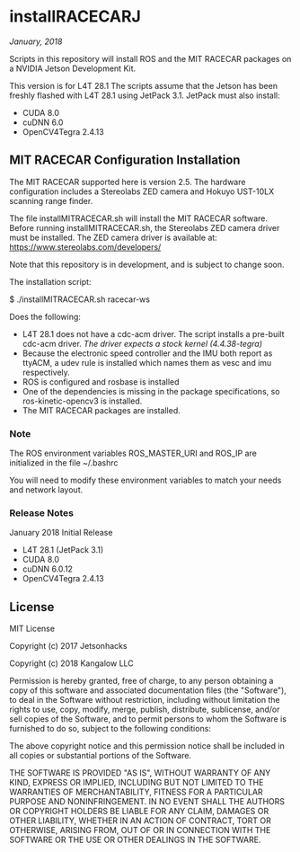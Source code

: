 # installRACECARJ
<em>January, 2018</em>

Scripts in this repository will install ROS and the MIT RACECAR packages on a NVIDIA Jetson Development Kit.

This version is for L4T 28.1
The scripts assume that the Jetson has been freshly flashed with L4T 28.1 using JetPack 3.1.
JetPack must also install:
<ul>
<li>CUDA 8.0</li>
<li>cuDNN 6.0</li>
<li>OpenCV4Tegra 2.4.13</li>
</ul>

<h2>MIT RACECAR Configuration Installation</h2>

The MIT RACECAR supported here is version 2.5. The hardware configuration includes a Stereolabs ZED camera and Hokuyo UST-10LX scanning range finder. 

The file installMITRACECAR.sh will install the MIT RACECAR software. Before running installMITRACECAR.sh, the Stereolabs ZED camera driver must be installed. The ZED camera driver is available at: https://www.stereolabs.com/developers/

Note that this repository is in development, and is subject to change soon.

The installation script:

$ ./installMITRACECAR.sh racecar-ws

Does the following:

<ul>
<li>L4T 28.1 does not have a cdc-acm driver. The script installs a pre-built cdc-acm driver. <em>The driver expects a stock kernel (4.4.38-tegra)</em></li>
<li>Because the electronic speed controller and the IMU both report as ttyACM, a udev rule is installed which names them as vesc and imu respectively.</li>
<li>ROS is configured and rosbase is installed</li>
<li>One of the dependencies is missing in the package specifications, so ros-kinetic-opencv3 is installed.</li>
<li>The MIT RACECAR packages are installed.</li>
</ul> 

### Note
The ROS environment variables ROS_MASTER_URI and ROS_IP are initialized in the file ~/.bashrc

You will need to modify these environment variables to match your needs and network layout.

### Release Notes
January 2018
Initial Release
* L4T 28.1 (JetPack 3.1)
* CUDA 8.0
* cuDNN 6.0.12
* OpenCV4Tegra 2.4.13


## License
MIT License

Copyright (c) 2017 Jetsonhacks

Copyright (c) 2018 Kangalow LLC

Permission is hereby granted, free of charge, to any person obtaining a copy
of this software and associated documentation files (the "Software"), to deal
in the Software without restriction, including without limitation the rights
to use, copy, modify, merge, publish, distribute, sublicense, and/or sell
copies of the Software, and to permit persons to whom the Software is
furnished to do so, subject to the following conditions:

The above copyright notice and this permission notice shall be included in all
copies or substantial portions of the Software.

THE SOFTWARE IS PROVIDED "AS IS", WITHOUT WARRANTY OF ANY KIND, EXPRESS OR
IMPLIED, INCLUDING BUT NOT LIMITED TO THE WARRANTIES OF MERCHANTABILITY,
FITNESS FOR A PARTICULAR PURPOSE AND NONINFRINGEMENT. IN NO EVENT SHALL THE
AUTHORS OR COPYRIGHT HOLDERS BE LIABLE FOR ANY CLAIM, DAMAGES OR OTHER
LIABILITY, WHETHER IN AN ACTION OF CONTRACT, TORT OR OTHERWISE, ARISING FROM,
OUT OF OR IN CONNECTION WITH THE SOFTWARE OR THE USE OR OTHER DEALINGS IN THE
SOFTWARE.


